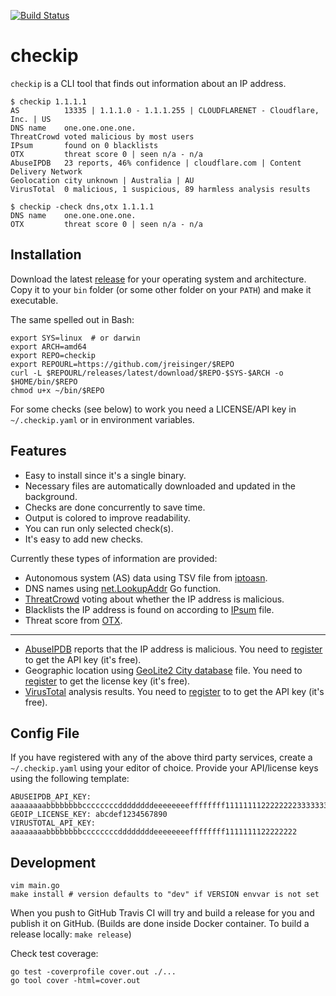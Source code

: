[![Build Status](https://travis-ci.org/jreisinger/checkip.svg?branch=master)](https://travis-ci.org/jreisinger/checkip)

# checkip

`checkip` is a CLI tool that finds out information about an IP address.

```
$ checkip 1.1.1.1
AS          13335 | 1.1.1.0 - 1.1.1.255 | CLOUDFLARENET - Cloudflare, Inc. | US
DNS name    one.one.one.one.
ThreatCrowd voted malicious by most users
IPsum       found on 0 blacklists
OTX         threat score 0 | seen n/a - n/a
AbuseIPDB   23 reports, 46% confidence | cloudflare.com | Content Delivery Network
Geolocation city unknown | Australia | AU
VirusTotal  0 malicious, 1 suspicious, 89 harmless analysis results

$ checkip -check dns,otx 1.1.1.1
DNS name    one.one.one.one.
OTX         threat score 0 | seen n/a - n/a
```
## Installation

Download the latest [release](https://github.com/jreisinger/checkip/releases)
for your operating system and architecture. Copy it to your `bin` folder (or
some other folder on your `PATH`) and make it executable.

The same spelled out in Bash:

```
export SYS=linux  # or darwin
export ARCH=amd64
export REPO=checkip
export REPOURL=https://github.com/jreisinger/$REPO
curl -L $REPOURL/releases/latest/download/$REPO-$SYS-$ARCH -o $HOME/bin/$REPO
chmod u+x ~/bin/$REPO
```

For some checks (see below) to work you need a LICENSE/API key in `~/.checkip.yaml` or in environment variables.

## Features

* Easy to install since it's a single binary.
* Necessary files are automatically downloaded and updated in the background.
* Checks are done concurrently to save time.
* Output is colored to improve readability.
* You can run only selected check(s).
* It's easy to add new checks.

Currently these types of information are provided:

* Autonomous system (AS) data using TSV file from [iptoasn](https://iptoasn.com/).
* DNS names using [net.LookupAddr](https://golang.org/pkg/net/#LookupAddr) Go function.
* [ThreatCrowd](https://www.threatcrowd.org/) voting about whether the IP address is malicious.
* Blacklists the IP address is found on according to [IPsum](https://github.com/stamparm/ipsum) file.
* Threat score from [OTX](https://otx.alienvault.com/).
---
* [AbuseIPDB](https://www.abuseipdb.com) reports that the IP address is malicious. You need to [register](https://www.abuseipdb.com/register?plan=free) to get the API key (it's free).
* Geographic location using [GeoLite2 City database](https://dev.maxmind.com/geoip/geoip2/geolite2/) file. You need to [register](https://dev.maxmind.com/geoip/geoip2/geolite2/#Download_Access) to get the license key (it's free).
* [VirusTotal](https://developers.virustotal.com/v3.0/reference#ip-object) analysis results. You need to [register](https://www.virustotal.com/gui/join-us) to to get the API key (it's free).

## Config File
If you have registered with any of the above third party services, create a
`~/.checkip.yaml` using your editor of choice. Provide your API/license keys
using the following template:
```
ABUSEIPDB_API_KEY: aaaaaaaabbbbbbbbccccccccddddddddeeeeeeeeffffffff11111111222222223333333344444444
GEOIP_LICENSE_KEY: abcdef1234567890
VIRUSTOTAL_API_KEY: aaaaaaaabbbbbbbbccccccccddddddddeeeeeeeeffffffff1111111122222222
```

## Development

```
vim main.go
make install # version defaults to "dev" if VERSION envvar is not set
```

When you push to GitHub Travis CI will try and build a release for you and
publish it on GitHub. (Builds are done inside Docker container. To build a
release locally: `make release`)

Check test coverage:

```
go test -coverprofile cover.out ./...
go tool cover -html=cover.out
```
